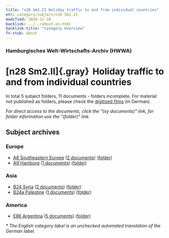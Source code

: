 ```yaml
---
title: "n28 Sm2.II Holiday traffic to and from individual countries"
etr: category/subject/n28 Sm2.II
modified: 2020-12-18
backlink: ../../about.en.html
backlink-title: "Category Overview"
fn-stub: about
---
```


### Hamburgisches Welt-Wirtschafts-Archiv (HWWA)
# [n28 Sm2.II]{.gray}&#8201; Holiday traffic to and from individual countries&#160; 





In total 5 subject folders, 11 documents - folders incomplete.
For material not published as folders, please check the [digitized films](/film/h1_sh) (in German).

_For direct access to the documents, click the "(xy documents)" link, for folder information use the "(folder)" link._

## Subject archives



### Europe

- [A6 Southeastern Europe](../../../geo/about.en.html#A6) (<a href="https://dfg-viewer.de/show/?tx_dlf[id]=https://pm20.zbw.eu/mets/sh/1409xx/140900/1455xx/145512/public.mets.en.xml" target="_blank">2 documents</a>) ([folder](http://purl.org/pressemappe20/folder/sh/140900,145512))
- [A9 Hamburg](../../../geo/about.en.html#A9) (<a href="https://dfg-viewer.de/show/?tx_dlf[id]=https://pm20.zbw.eu/mets/sh/1409xx/140905/1455xx/145512/public.mets.en.xml" target="_blank">1 documents</a>) ([folder](http://purl.org/pressemappe20/folder/sh/140905,145512))

### Asia

- [B24 Syria](../../../geo/about.en.html#B24) (<a href="https://dfg-viewer.de/show/?tx_dlf[id]=https://pm20.zbw.eu/mets/sh/1411xx/141114/1455xx/145512/public.mets.en.xml" target="_blank">2 documents</a>) ([folder](http://purl.org/pressemappe20/folder/sh/141114,145512))
- [B24a Palestine](../../../geo/about.en.html#B24a) (<a href="https://dfg-viewer.de/show/?tx_dlf[id]=https://pm20.zbw.eu/mets/sh/1411xx/141115/1455xx/145512/public.mets.en.xml" target="_blank">1 documents</a>) ([folder](http://purl.org/pressemappe20/folder/sh/141115,145512))

### America

- [E86 Argentina](../../../geo/about.en.html#E86) (<a href="https://dfg-viewer.de/show/?tx_dlf[id]=https://pm20.zbw.eu/mets/sh/1416xx/141692/1455xx/145512/public.mets.en.xml" target="_blank">5 documents</a>) ([folder](http://purl.org/pressemappe20/folder/sh/141692,145512))


_* The English category label is an unchecked automated translation of the German label._

